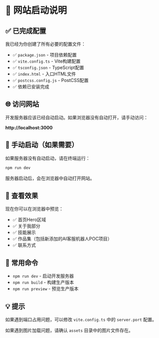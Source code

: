 # 🚀 网站启动说明

## ✅ 已完成配置

我已经为你创建了所有必要的配置文件：
- ✅ `package.json` - 项目依赖配置
- ✅ `vite.config.ts` - Vite构建配置
- ✅ `tsconfig.json` - TypeScript配置
- ✅ `index.html` - 入口HTML文件
- ✅ `postcss.config.js` - PostCSS配置
- ✅ 依赖已安装完成

## 🌐 访问网站

开发服务器应该已经自动启动。如果浏览器没有自动打开，请手动访问：

**http://localhost:3000**

## 📝 手动启动（如果需要）

如果服务器没有自动启动，请在终端运行：

```bash
npm run dev
```

服务器启动后，会在浏览器中自动打开网站。

## 🎨 查看效果

现在你可以在浏览器中预览：
- ✅ 首页Hero区域
- ✅ 关于我部分
- ✅ 技能展示
- ✅ 作品集（包括新添加的AI客服机器人POC项目）
- ✅ 联系方式

## 🔧 常用命令

- `npm run dev` - 启动开发服务器
- `npm run build` - 构建生产版本
- `npm run preview` - 预览生产版本

## 💡 提示

如果遇到端口占用问题，可以修改 `vite.config.ts` 中的 `server.port` 配置。

如果遇到图片加载问题，请确认 `assets` 目录中的图片文件存在。

